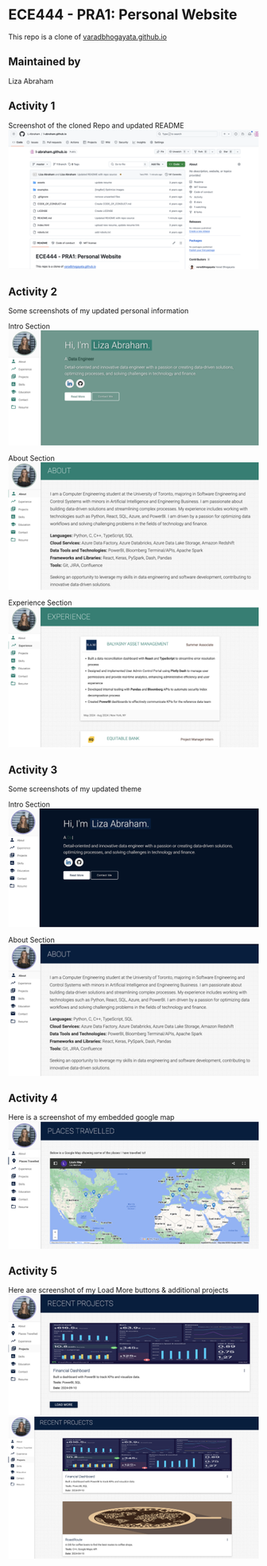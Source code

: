 # ECE444 - PRA1: Personal Website

This repo is a clone of [varadbhogayata.github.io](https://github.com/varadbhogayata/varadbhogayata.github.io)

## Maintained by
Liza Abraham

## Activity 1
Screenshot of the cloned Repo and updated README
![Repository Screenshot](assets/img/PRA1_actitivty1.png)

## Activity 2
Some screenshots of my updated personal information

Intro Section
![Repository Screenshot](assets/img/liza_img/intro.png)

About Section
![Repository Screenshot](assets/img/liza_img/about_section.png)

Experience Section
![Repository Screenshot](assets/img/liza_img/experience_section.png)

## Activity 3
Some screenshots of my updated theme

Intro Section
![Repository Screenshot](assets/img/liza_img/Intro_theme.png)

About Section
![Repository Screenshot](assets/img/liza_img/about_theme.png)

## Activity 4
Here is a screenshot of my embedded google map
![Repository Screenshot](assets/img/liza_img/google_map_embed.png)

## Activity 5
Here are screenshot of my Load More buttons & additional projects
![Repository Screenshot](assets/img/liza_img/load_more.png)
![Repository Screenshot](assets/img/liza_img/more_projects.png)